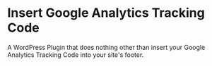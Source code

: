 # Insert Google Analytics Tracking Code
 A WordPress Plugin that does nothing other than insert your Google Analytics Tracking Code into your site's footer.
